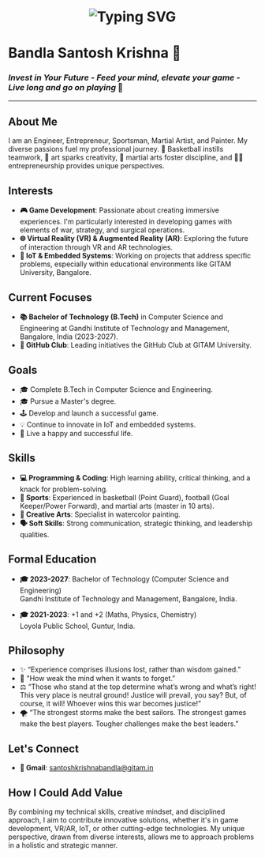 <h1 align="center">
    <img src="https://readme-typing-svg.herokuapp.com/?font=Righteous&size=35&center=true&vCenter=true&width=500&height=70&duration=4000&lines=Hi+There!+👋;+Namaste!;" alt="Typing SVG" />
</h1>

# Bandla Santosh Krishna 🌟

### *Invest in Your Future - Feed your mind, elevate your game - Live long and go on playing* 🚀

---

## About Me
I am an Engineer, Entrepreneur, Sportsman, Martial Artist, and Painter. My diverse passions fuel my professional journey. 🏀 Basketball instills teamwork, 🎨 art sparks creativity, 🥋 martial arts foster discipline, and 🧑‍💼 entrepreneurship provides unique perspectives.

## Interests
- **🎮 Game Development**: Passionate about creating immersive experiences. I'm particularly interested in developing games with elements of war, strategy, and surgical operations.
- **🌐 Virtual Reality (VR) & Augmented Reality (AR)**: Exploring the future of interaction through VR and AR technologies.
- **🔗 IoT & Embedded Systems**: Working on projects that address specific problems, especially within educational environments like GITAM University, Bangalore.

## Current Focuses
- **📚 Bachelor of Technology (B.Tech)** in Computer Science and Engineering at Gandhi Institute of Technology and Management, Bangalore, India (2023-2027).
- **🚀 GitHub Club**: Leading initiatives the GitHub Club at GITAM University.

## Goals
- 🎓 Complete B.Tech in Computer Science and Engineering.
- 🎓 Pursue a Master's degree.
- 🕹️ Develop and launch a successful game.
- 💡 Continue to innovate in IoT and embedded systems.
- 🌟 Live a happy and successful life.

## Skills
- **💻 Programming & Coding**: High learning ability, critical thinking, and a knack for problem-solving.
- **🏅 Sports**: Experienced in basketball (Point Guard), football (Goal Keeper/Power Forward), and martial arts (master in 10 arts).
- **🎨 Creative Arts**: Specialist in watercolor painting.
- **🗣️ Soft Skills**: Strong communication, strategic thinking, and leadership qualities.

## Formal Education
- **🎓 2023-2027**: Bachelor of Technology (Computer Science and Engineering)  
  Gandhi Institute of Technology and Management, Bangalore, India.

- **🎓 2021-2023**: +1 and +2 (Maths, Physics, Chemistry)  
  Loyola Public School, Guntur, India.

## Philosophy
- ✨ “Experience comprises illusions lost, rather than wisdom gained.”
- 💭 "How weak the mind when it wants to forget."
- ⚖️ “Those who stand at the top determine what’s wrong and what’s right! This very place is neutral ground! Justice will prevail, you say? But, of course, it will! Whoever wins this war becomes justice!”
- 🌪️ “The strongest storms make the best sailors. The strongest games make the best players. Tougher challenges make the best leaders.”

## Let's Connect
- **📧 Gmail**: [santoshkrishnabandla@gitam.in](mailto:santoshkrishnabandla@gitam.in)

## How I Could Add Value
By combining my technical skills, creative mindset, and disciplined approach, I aim to contribute innovative solutions, whether it's in game development, VR/AR, IoT, or other cutting-edge technologies. My unique perspective, drawn from diverse interests, allows me to approach problems in a holistic and strategic manner.

